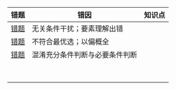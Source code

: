







| 错题                                                         | 错因                           | 知识点 |
| ------------------------------------------------------------ | ------------------------------ | ------ |
| [错题](http://v.huatu.com/tiku/searchquestion?keyword=某大型律师事务所&isRecommend=0&isHistory=0) | 无关条件干扰；要素理解出错     |        |
| [错题](http://v.huatu.com/tiku/searchquestion?keyword=在智利环境恶劣的北部&isRecommend=0&isHistory=0) | 不符合最优选；以偏概全         |        |
| [错题](http://v.huatu.com/tiku/searchquestion?keyword=老王在A市有两套住房&isRecommend=0&isHistory=0) | 混淆充分条件判断与必要条件判断 |        |
|                                                              |                                |        |
|                                                              |                                |        |
|                                                              |                                |        |
|                                                              |                                |        |
|                                                              |                                |        |
|                                                              |                                |        |
|                                                              |                                |        |
|                                                              |                                |        |

